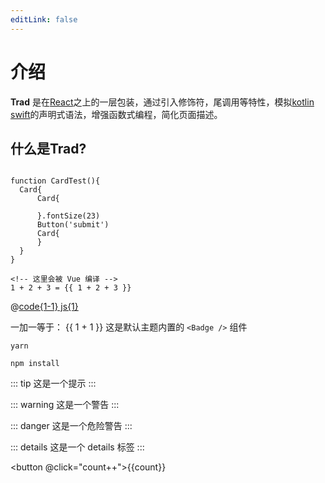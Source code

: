```yaml
---
editLink: false
---
```

# 介绍
**Trad** 是在[React](http:www.react.org)之上的一层包装，通过引入修饰符，尾调用等特性，模拟[kotlin](/) [swift](/)的声明式语法，增强函数式编程，简化页面描述。
## 什么是Trad?

```js{1}:no-line-numbers

function CardTest(){
  Card{
      Card{
          
      }.fontSize(23)
      Button('submit')
      Card{
      }
  }
}
```
```md:no-v-pre
<!-- 这里会被 Vue 编译 -->
1 + 2 + 3 = {{ 1 + 2 + 3 }}
```
<!-- 引入代码 -->
@[code{1-1} js{1}](../code.js)

<!-- vue模板语法 -->
一加一等于： {{ 1 + 1 }}
这是默认主题内置的 `<Badge />` 组件 <Badge text="演示" vertical="middle"  />

<CodeGroup>
  <CodeGroupItem title="YARN">

```bash:no-line-numbers
yarn
```

  </CodeGroupItem>

  <CodeGroupItem title="NPM" active>

```bash:no-line-numbers
npm install
```

  </CodeGroupItem>
</CodeGroup>

::: tip
这是一个提示
:::

::: warning
这是一个警告
:::

::: danger
这是一个危险警告
:::

::: details
这是一个 details 标签
:::


<button @click="count++">{{count}}</button>

<script setup>
import { h, ref } from 'vue'

const RedDiv = (_, ctx) => h(
  'div',
  {
    class: 'red-div',
  },
  ctx.slots.default()
)
const msg = 'Markdown 中的 Vue'
const count = ref(0)
</script>

<style>
.red-div {
  color: red;
}
</style>